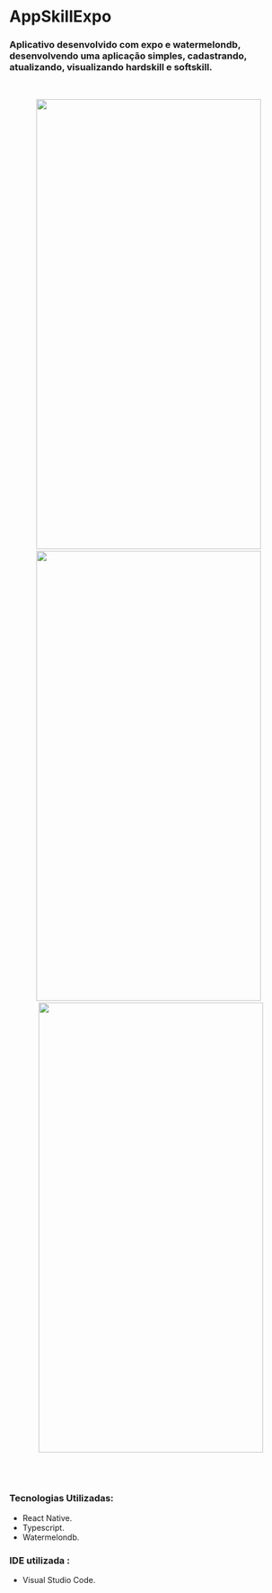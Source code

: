 <h1>AppSkillExpo</h1>

<h3>Aplicativo desenvolvido com expo e watermelondb, desenvolvendo uma aplicação simples, cadastrando, atualizando, visualizando hardskill e softskill.</h3>
<br>

  <p align="center">
    <img src="https://user-images.githubusercontent.com/46384388/172059633-b9f9f254-3ce9-4719-a312-b9700daba65e.jpg" width="400" height="800">
    &nbsp;
    <img src="https://user-images.githubusercontent.com/46384388/174090535-df36cdbe-e330-4e03-854a-19ff91bc5d9d.jpg" width="400" height="800">
    &nbsp;
    <br>
    <img src="https://user-images.githubusercontent.com/46384388/174090649-b4385a7f-d4aa-4305-9f50-b24208235216.jpg" width="400" height="800">
</p> 
<br><br>
<p>
  <h3>Tecnologias Utilizadas: </h3>
  <ul>
    <li>React Native.</li>
    <li>Typescript.</li>
    <li>Watermelondb.</li>
  </ul>
  <h3>IDE utilizada : </h3>
  <ul>
    <li>Visual Studio Code.</li>
  </ul>
</p>

